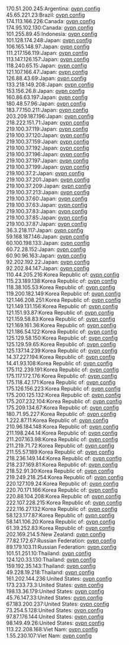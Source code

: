 170.51.200.245:Argentina: [ovpn config](vpn/170_51_200_245.ovpn)  
45.65.221.23:Brazil: [ovpn config](vpn/45_65_221_23.ovpn)  
174.113.166.226:Canada: [ovpn config](vpn/174_113_166_226.ovpn)  
174.95.102.130:Canada: [ovpn config](vpn/174_95_102_130.ovpn)  
101.255.89.45:Indonesia: [ovpn config](vpn/101_255_89_45.ovpn)  
101.128.174.248:Japan: [ovpn config](vpn/101_128_174_248.ovpn)  
106.165.148.97:Japan: [ovpn config](vpn/106_165_148_97.ovpn)  
111.217.156.119:Japan: [ovpn config](vpn/111_217_156_119.ovpn)  
113.147.126.157:Japan: [ovpn config](vpn/113_147_126_157.ovpn)  
118.240.65.15:Japan: [ovpn config](vpn/118_240_65_15.ovpn)  
121.107.166.47:Japan: [ovpn config](vpn/121_107_166_47.ovpn)  
126.88.43.69:Japan: [ovpn config](vpn/126_88_43_69.ovpn)  
133.218.149.208:Japan: [ovpn config](vpn/133_218_149_208.ovpn)  
153.156.26.8:Japan: [ovpn config](vpn/153_156_26_8.ovpn)  
160.86.63.197:Japan: [ovpn config](vpn/160_86_63_197.ovpn)  
180.48.57.96:Japan: [ovpn config](vpn/180_48_57_96.ovpn)  
183.77.150.211:Japan: [ovpn config](vpn/183_77_150_211.ovpn)  
203.209.187.196:Japan: [ovpn config](vpn/203_209_187_196.ovpn)  
218.222.151.71:Japan: [ovpn config](vpn/218_222_151_71.ovpn)  
219.100.37.119:Japan: [ovpn config](vpn/219_100_37_119.ovpn)  
219.100.37.120:Japan: [ovpn config](vpn/219_100_37_120.ovpn)  
219.100.37.159:Japan: [ovpn config](vpn/219_100_37_159.ovpn)  
219.100.37.192:Japan: [ovpn config](vpn/219_100_37_192.ovpn)  
219.100.37.196:Japan: [ovpn config](vpn/219_100_37_196.ovpn)  
219.100.37.197:Japan: [ovpn config](vpn/219_100_37_197.ovpn)  
219.100.37.199:Japan: [ovpn config](vpn/219_100_37_199.ovpn)  
219.100.37.2:Japan: [ovpn config](vpn/219_100_37_2.ovpn)  
219.100.37.201:Japan: [ovpn config](vpn/219_100_37_201.ovpn)  
219.100.37.209:Japan: [ovpn config](vpn/219_100_37_209.ovpn)  
219.100.37.213:Japan: [ovpn config](vpn/219_100_37_213.ovpn)  
219.100.37.60:Japan: [ovpn config](vpn/219_100_37_60.ovpn)  
219.100.37.63:Japan: [ovpn config](vpn/219_100_37_63.ovpn)  
219.100.37.83:Japan: [ovpn config](vpn/219_100_37_83.ovpn)  
219.100.37.85:Japan: [ovpn config](vpn/219_100_37_85.ovpn)  
219.100.37.87:Japan: [ovpn config](vpn/219_100_37_87.ovpn)  
36.3.218.117:Japan: [ovpn config](vpn/36_3_218_117.ovpn)  
59.168.187.146:Japan: [ovpn config](vpn/59_168_187_146.ovpn)  
60.100.198.133:Japan: [ovpn config](vpn/60_100_198_133.ovpn)  
60.72.28.152:Japan: [ovpn config](vpn/60_72_28_152.ovpn)  
60.90.96.163:Japan: [ovpn config](vpn/60_90_96_163.ovpn)  
92.202.192.22:Japan: [ovpn config](vpn/92_202_192_22.ovpn)  
92.202.84.147:Japan: [ovpn config](vpn/92_202_84_147.ovpn)  
110.44.205.216:Korea Republic of: [ovpn config](vpn/110_44_205_216.ovpn)  
115.23.189.138:Korea Republic of: [ovpn config](vpn/115_23_189_138.ovpn)  
118.38.105.53:Korea Republic of: [ovpn config](vpn/118_38_105_53.ovpn)  
119.200.182.149:Korea Republic of: [ovpn config](vpn/119_200_182_149.ovpn)  
121.146.208.251:Korea Republic of: [ovpn config](vpn/121_146_208_251.ovpn)  
121.149.131.156:Korea Republic of: [ovpn config](vpn/121_149_131_156.ovpn)  
121.151.93.87:Korea Republic of: [ovpn config](vpn/121_151_93_87.ovpn)  
121.159.58.83:Korea Republic of: [ovpn config](vpn/121_159_58_83.ovpn)  
121.169.161.36:Korea Republic of: [ovpn config](vpn/121_169_161_36.ovpn)  
121.186.54.122:Korea Republic of: [ovpn config](vpn/121_186_54_122.ovpn)  
125.129.58.150:Korea Republic of: [ovpn config](vpn/125_129_58_150.ovpn)  
125.129.59.65:Korea Republic of: [ovpn config](vpn/125_129_59_65.ovpn)  
125.137.14.239:Korea Republic of: [ovpn config](vpn/125_137_14_239.ovpn)  
14.37.227.194:Korea Republic of: [ovpn config](vpn/14_37_227_194.ovpn)  
14.41.93.108:Korea Republic of: [ovpn config](vpn/14_41_93_108.ovpn)  
175.112.239.191:Korea Republic of: [ovpn config](vpn/175_112_239_191.ovpn)  
175.117.172.176:Korea Republic of: [ovpn config](vpn/175_117_172_176.ovpn)  
175.118.42.171:Korea Republic of: [ovpn config](vpn/175_118_42_171.ovpn)  
175.126.156.223:Korea Republic of: [ovpn config](vpn/175_126_156_223.ovpn)  
175.200.125.132:Korea Republic of: [ovpn config](vpn/175_200_125_132.ovpn)  
175.207.232.104:Korea Republic of: [ovpn config](vpn/175_207_232_104.ovpn)  
175.209.134.67:Korea Republic of: [ovpn config](vpn/175_209_134_67.ovpn)  
180.71.95.227:Korea Republic of: [ovpn config](vpn/180_71_95_227.ovpn)  
1.222.87.11:Korea Republic of: [ovpn config](vpn/1_222_87_11.ovpn)  
210.96.184.148:Korea Republic of: [ovpn config](vpn/210_96_184_148.ovpn)  
211.198.244.14:Korea Republic of: [ovpn config](vpn/211_198_244_14.ovpn)  
211.207.163.98:Korea Republic of: [ovpn config](vpn/211_207_163_98.ovpn)  
211.219.71.72:Korea Republic of: [ovpn config](vpn/211_219_71_72.ovpn)  
211.55.57.189:Korea Republic of: [ovpn config](vpn/211_55_57_189.ovpn)  
218.236.149.144:Korea Republic of: [ovpn config](vpn/218_236_149_144.ovpn)  
218.237.169.81:Korea Republic of: [ovpn config](vpn/218_237_169_81.ovpn)  
218.52.91.30:Korea Republic of: [ovpn config](vpn/218_52_91_30.ovpn)  
219.249.218.254:Korea Republic of: [ovpn config](vpn/219_249_218_254.ovpn)  
220.127.109.24:Korea Republic of: [ovpn config](vpn/220_127_109_24.ovpn)  
220.70.171.166:Korea Republic of: [ovpn config](vpn/220_70_171_166.ovpn)  
220.88.104.208:Korea Republic of: [ovpn config](vpn/220_88_104_208.ovpn)  
222.107.228.215:Korea Republic of: [ovpn config](vpn/222_107_228_215.ovpn)  
222.116.27.132:Korea Republic of: [ovpn config](vpn/222_116_27_132.ovpn)  
58.123.177.87:Korea Republic of: [ovpn config](vpn/58_123_177_87.ovpn)  
58.141.106.20:Korea Republic of: [ovpn config](vpn/58_141_106_20.ovpn)  
61.39.252.83:Korea Republic of: [ovpn config](vpn/61_39_252_83.ovpn)  
202.169.214.5:New Zealand: [ovpn config](vpn/202_169_214_5.ovpn)  
77.82.172.67:Russian Federation: [ovpn config](vpn/77_82_172_67.ovpn)  
89.179.103.11:Russian Federation: [ovpn config](vpn/89_179_103_11.ovpn)  
101.51.251.10:Thailand: [ovpn config](vpn/101_51_251_10.ovpn)  
124.120.33.130:Thailand: [ovpn config](vpn/124_120_33_130.ovpn)  
159.192.35.143:Thailand: [ovpn config](vpn/159_192_35_143.ovpn)  
49.228.19.218:Thailand: [ovpn config](vpn/49_228_19_218.ovpn)  
161.202.144.236:United States: [ovpn config](vpn/161_202_144_236.ovpn)  
173.233.73.3:United States: [ovpn config](vpn/173_233_73_3.ovpn)  
198.13.36.179:United States: [ovpn config](vpn/198_13_36_179.ovpn)  
45.76.147.33:United States: [ovpn config](vpn/45_76_147_33.ovpn)  
67.183.200.237:United States: [ovpn config](vpn/67_183_200_237.ovpn)  
73.254.5.128:United States: [ovpn config](vpn/73_254_5_128.ovpn)  
97.87.176.144:United States: [ovpn config](vpn/97_87_176_144.ovpn)  
98.149.49.26:United States: [ovpn config](vpn/98_149_49_26.ovpn)  
113.22.208.168:Viet Nam: [ovpn config](vpn/113_22_208_168.ovpn)  
1.55.230.107:Viet Nam: [ovpn config](vpn/1_55_230_107.ovpn)  
